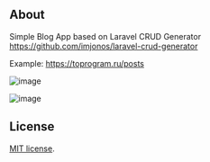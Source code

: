 ## About

Simple Blog App based on Laravel CRUD Generator https://github.com/imjonos/laravel-crud-generator

Example: https://toprogram.ru/posts

![image](https://user-images.githubusercontent.com/5132976/208915773-ee66d11f-cc79-4f80-b58d-dd129f019606.png)

![image](https://user-images.githubusercontent.com/5132976/208915883-2eb49bfb-5e4c-4402-a5f5-cc6af5de8918.png)


## License

[MIT license](https://opensource.org/licenses/MIT).
